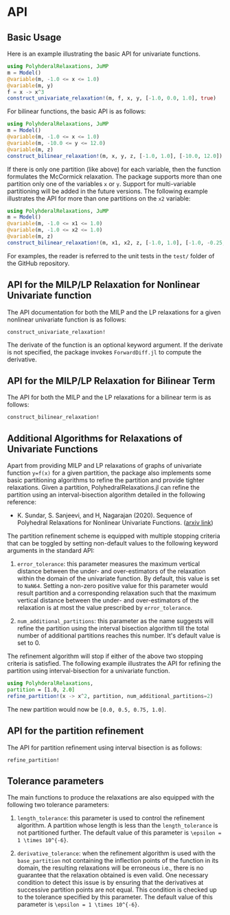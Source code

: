 API
=================


## Basic Usage
Here is an example illustrating the basic API for univariate functions.

```julia 
using PolyhderalRelaxations, JuMP
m = Model() 
@variable(m, -1.0 <= x <= 1.0)
@variable(m, y)
f = x -> x^3
construct_univariate_relaxation!(m, f, x, y, [-1.0, 0.0, 1.0], true)
```

For bilinear functions, the basic API is as follows:

```julia 
using PolyhderalRelaxations, JuMP
m = Model() 
@variable(m, -1.0 <= x <= 1.0)
@variable(m, -10.0 <= y <= 12.0)
@variable(m, z)
construct_bilinear_relaxation!(m, x, y, z, [-1.0, 1.0], [-10.0, 12.0])
```

If there is only one partition (like above) for each variable, then the function formulates the McCormick relaxation. The package supports more than one partition only one of the variables `x` or `y`. Support for multi-variable partitioning will be added in the future versions. The following example illustrates the API for more than one partitions on the `x2` variable:

```julia 
using PolyhderalRelaxations, JuMP
m = Model() 
@variable(m, -1.0 <= x1 <= 1.0)
@variable(m, -1.0 <= x2 <= 1.0)
@variable(m, z)
construct_bilinear_relaxation!(m, x1, x2, z, [-1.0, 1.0], [-1.0, -0.25, 0.25, 1.0])
```

For examples, the reader is referred to the unit tests in the `test/` folder of the GitHub repository. 

## API for the MILP/LP Relaxation for Nonlinear Univariate function
The API documentation for both the MILP and the LP relaxations for a given nonlinear univariate function is as follows:

```@docs 
construct_univariate_relaxation!
```

The derivate of the function is an optional keyword argument. If the derivate is not specified, the package invokes `ForwardDiff.jl` to compute the derivative.

## API for the MILP/LP Relaxation for Bilinear Term
The API for both the MILP and the LP relaxations for a bilinear term is as follows:

```@docs 
construct_bilinear_relaxation!
```

## Additional Algorithms for Relaxations of Univariate Functions
Apart from providing MILP and LP relaxations of graphs of univariate function ``y=f(x)`` for a given partition, the package also implements some basic partitioning algorithms to refine the partition and provide tighter relaxations. Given a partition, PolyhedralRelaxations.jl can refine the partition using an interval-bisection algorithm detailed in the following reference: 

* K. Sundar, S. Sanjeevi, and H, Nagarajan (2020). Sequence of Polyhedral Relaxations for Nonlinear Univariate Functions. ([arxiv link](https://arxiv.org/abs/2005.13445))

The partition refinement scheme is equipped with multiple stopping criteria that can be toggled by setting non-default values to the following keyword arguments in the standard API:

1. `error_tolerance`: this parameter measures the maximum vertical distance between the under- and over-estimators of the relaxation within the domain of the univariate function. By default, this value is set to `NaN64`. Setting a non-zero positive value for this parameter would result partition and a corresponding relaxation such that the maximum vertical distance between the under- and over-estimators of the relaxation is at most the value prescribed by `error_tolerance`. 

2. `num_additional_partitions`: this parameter as the name suggests will refine the partition using the interval bisection algorithm till the total number of additional partitions reaches this number. It's default value is set to 0. 

The refinement algorithm will stop if either of the above two stopping criteria is satisfied. 
The following example illustrates the API for refining the partition using interval-bisection for a univariate function. 

```julia 
using PolyhderalRelaxations, 
partition = [1.0, 2.0]
refine_partition!(x -> x^2, partition, num_additional_partitions=2)
```

The new partition would now be `[0.0, 0.5, 0.75, 1.0]`.

## API for the partition refinement
The API for partition refinement using interval bisection is as follows:

```@docs 
refine_partition!
```

## Tolerance parameters
The main functions to produce the relaxations are also equipped with the following two tolerance parameters:

1. `length_tolerance`: this parameter is used to control the refinement algorithm. A partition whose length is less than the `length_tolerance` is not partitioned further. The default value of this parameter is ``\epsilon = 1 \times 10^{-6}``.

2. `derivative_tolerance`: when the refinement algorithm is used with the `base_partition` not containing the inflection points of the function in its domain, the resulting relaxations will be erroneous i.e., there is no guarantee that the relaxation obtained is even valid. One necessary condition to detect this issue is by ensuring that the derivatives at successive partition points are not equal. This condition is checked up to the tolerance specified by this parameter. The default value of this parameter is ``\epsilon = 1 \times 10^{-6}``.






